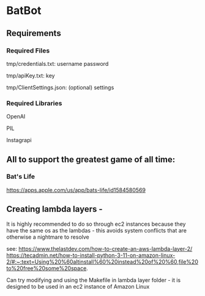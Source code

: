 # BatBot

## Requirements

### Required Files

tmp/credentials.txt:
username
password

tmp/apiKey.txt:
key

tmp/ClientSettings.json: (optional)
settings

### Required Libraries

OpenAI

PIL

Instagrapi

## All to support the greatest game of all time:

### Bat's Life

https://apps.apple.com/us/app/bats-life/id1584580569

## Creating lambda layers -

It is highly recommended to do so through ec2 instances because they have the same os as the lambdas - this avoids system conflicts that are otherwise a nightmare to resolve

see:
https://www.thelastdev.com/how-to-create-an-aws-lambda-layer-2/
https://tecadmin.net/how-to-install-python-3-11-on-amazon-linux-2/#:~:text=Using%20%60altinstall%60%20instead%20of%20%60,file%20to%20free%20some%20space.

Can try modifying and using the Makefile in lambda layer folder - it is designed to be used in an ec2 instance of Amazon Linux